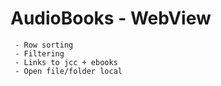 AudioBooks - WebView
=====================


~~~
 - Row sorting
 - Filtering
 - Links to jcc + ebooks
 - Open file/folder local
~~~